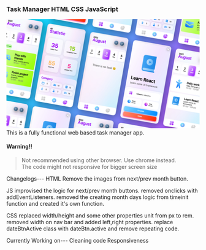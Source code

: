 ### Task Manager HTML CSS JavaScript
![Thumbnail](Img/cover.png)
This is a fully functional web based task manager app.
#### Warning!!
>Not recommended using other browser. Use chrome instead.
</br>The code might not responsive for bigger screen size

Changelogs---
HTML
Remove the images from next/prev month button.

JS
improvised the logic for next/prev month buttons.
removed onclicks with addEventListeners.
removed the creating month days logic from timeinit function and created it's own function.

CSS
replaced width/height and some other properties unit from px to rem.
removed width on nav bar and added left,right properties.
replace dateBtnActive class with dateBtn.active and remove repeating code.



Currently Working on---
Cleaning code
Responsiveness
